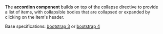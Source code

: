 The **accordion component** builds on top of the collapse directive to provide a list of items, with collapsible bodies that are collapsed or expanded by clicking on the item's header.

Base specifications: [bootstrap 3](http://getbootstrap.com/javascript/#collapse-example-accordion) or [bootstrap 4](http://v4-alpha.getbootstrap.com/components/collapse/#accordion-example)
